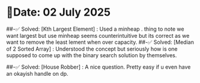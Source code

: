 # 🧠Date: 02 July 2025

\##-✅ Solved:
\[Kth Largest Element] : Used a minheap . thing to note we want largest but use minheap seems counterintuitive but its correct as we want to remove the least lement when over capacity.
##-✅ Solved:
\[Median of 2 Sorted Array] : Understood the concept but seriously how is one supposed to come up with the binary search solution by themselves.

\##-✅ Solved:
\[House Robber] : A nice question. Pretty easy if u even have an okayish handle on dp.


